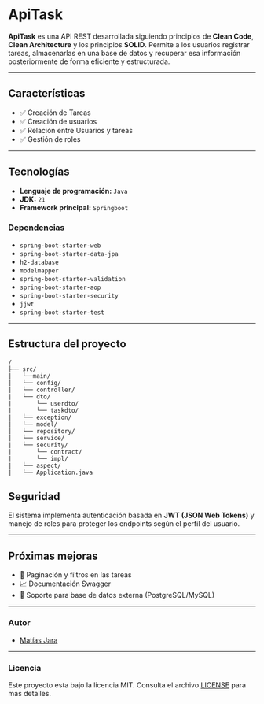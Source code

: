 # ApiTask

**ApiTask** es una API REST desarrollada siguiendo principios de **Clean Code**, **Clean Architecture** y los principios **SOLID**.
Permite a los usuarios registrar tareas, almacenarlas en una base de datos y recuperar esa información posteriormente de forma eficiente y estructurada.

---

## Características
- ✅ Creación de  Tareas
- ✅ Creación de usuarios
- ✅ Relación entre Usuarios y tareas
- ✅ Gestión de roles

---

## Tecnologías 
- **Lenguaje de programación:** `Java`
- **JDK:** `21`
- **Framework principal:** `Springboot`

### Dependencias
- `spring-boot-starter-web`
- `spring-boot-starter-data-jpa`
- `h2-database`
- `modelmapper`
- `spring-boot-starter-validation`
- `spring-boot-starter-aop`
- `spring-boot-starter-security`
- `jjwt`
- `spring-boot-starter-test`

---

## Estructura del proyecto
```text
/	
├── src/
|   └──main/
|	└── config/            
|	└── controller/        
|	└── dto/
|	    └── userdto/
|	    └── taskdto/                       
|	└── exception/         
|	└── model/             
|	└── repository/
|	└── service/
|	└── security/           
|	    └── contract/     
|	    └── impl/          
|	└── aspect/            
|	└── Application.java  
```
## Seguridad

El sistema implementa autenticación basada en **JWT (JSON Web Tokens)** y manejo de roles para proteger los endpoints según el perfil del usuario.

---

## Próximas mejoras 

- 🔄 Paginación y filtros en las tareas
- 📈 Documentación Swagger
- 💾 Soporte para base de datos externa (PostgreSQL/MySQL)

---
### Autor

- [Matías Jara](https://github.com/matiasjara987)

---

### Licencia

Este proyecto esta bajo la licencia MIT. Consulta el archivo [LICENSE](./LICENSE) para mas detalles.
